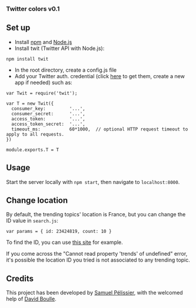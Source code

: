 ### Twitter colors v0.1 ###

## Set up ##
+ Install [npm](https://www.npmjs.com/) and [Node.js](https://nodejs.org/)
+ Install twit (Twitter API with Node.js):
```
npm install twit
```
+ In the root directory, create a config.js file
+ Add your Twitter auth. credential (click [here](https://apps.twitter.com/) to get them, create a new app if needed) such as:
```
var Twit = require('twit');

var T = new Twit({
  consumer_key:         '...',
  consumer_secret:      '...',
  access_token:         '...',
  access_token_secret:  '...',
  timeout_ms:           60*1000,  // optional HTTP request timeout to apply to all requests.
})

module.exports.T = T
```

## Usage ##
Start the server locally with `npm start`, then navigate to `localhost:8000`.

## Change location ##
By default, the trending topics' location is France, but you can change the ID value in `search.js`:
```
var params = { id: 23424819, count: 10 }
```
To find the ID, you can use [this site](http://woeid.rosselliot.co.nz/lookup) for example.

If you come across the "Cannot read property 'trends' of undefined" error, it's possible the location ID you tried is not associated to any trending topic.

## Credits ##
This project has been developed by [Samuel Pélissier](https://twitter.com/sampelissier), with the welcomed help of [David Boulle](http://www.davidboulle.fr/).
